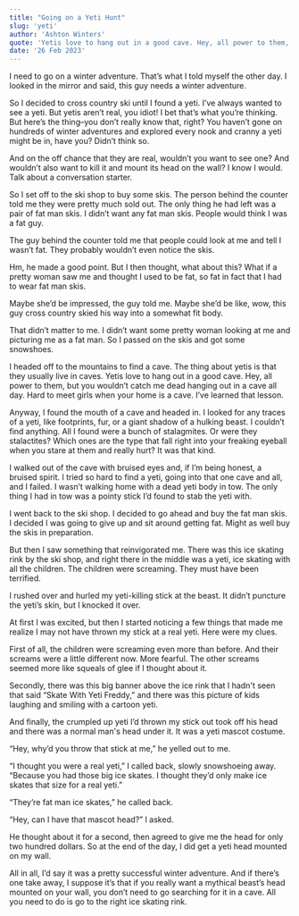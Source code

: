 ```yaml
---
title: "Going on a Yeti Hunt"
slug: 'yeti'
author: 'Ashton Winters'
quote: 'Yetis love to hang out in a good cave. Hey, all power to them, but you wouldn’t catch me dead hanging out in a cave all day. Hard to meet girls when your home is a cave. I’ve learned that lesson.'
date: '26 Feb 2023'
---
```


I need to go on a winter adventure. That’s what I told myself the other day. I looked in the mirror and said, this guy needs a winter adventure.

So I decided to cross country ski until I found a yeti. I’ve always wanted to see a yeti. But yetis aren’t real, you idiot! I bet that’s what you’re thinking. But here’s the thing–you don’t really know that, right? You haven’t gone on hundreds of winter adventures and explored every nook and cranny a yeti might be in, have you? Didn’t think so.

And on the off chance that they are real, wouldn’t you want to see one? And wouldn’t also want to kill it and mount its head on the wall? I know I would. Talk about a conversation starter.

So I set off to the ski shop to buy some skis. The person behind the counter told me they were pretty much sold out. The only thing he had left was a pair of fat man skis. I didn’t want any fat man skis. People would think I was a fat guy.

The guy behind the counter told me that people could look at me and tell I wasn’t fat. They probably wouldn’t even notice the skis.

Hm, he made a good point. But I then thought, what about this? What if a pretty woman saw me and thought I used to be fat, so fat in fact that I had to wear fat man skis.

Maybe she’d be impressed, the guy told me. Maybe she’d be like, wow, this guy cross country skied his way into a somewhat fit body.

That didn’t matter to me. I didn’t want some pretty woman looking at me and picturing me as a fat man. So I passed on the skis and got some snowshoes.

I headed off to the mountains to find a cave. The thing about yetis is that they usually live in caves. Yetis love to hang out in a good cave. Hey, all power to them, but you wouldn’t catch me dead hanging out in a cave all day. Hard to meet girls when your home is a cave. I’ve learned that lesson.

Anyway, I found the mouth of a cave and headed in. I looked for any traces of a yeti, like footprints, fur, or a giant shadow of a hulking beast. I couldn’t find anything. All I found were a bunch of stalagmites. Or were they stalactites? Which ones are the type that fall right into your freaking eyeball when you stare at them and really hurt? It was that kind.

I walked out of the cave with bruised eyes and, if I’m being honest, a bruised spirit. I tried so hard to find a yeti, going into that one cave and all, and I failed. I wasn’t walking home with a dead yeti body in tow. The only thing I had in tow was a pointy stick I’d found to stab the yeti with.

I went back to the ski shop. I decided to go ahead and buy the fat man skis. I decided I was going to give up and sit around getting fat. Might as well buy the skis in preparation.

But then I saw something that reinvigorated me. There was this ice skating rink by the ski shop, and right there in the middle was a yeti, ice skating with all the children. The children were screaming. They must have been terrified.

I rushed over and hurled my yeti-killing stick at the beast. It didn’t puncture the yeti’s skin, but I knocked it over.

At first I was excited, but then I started noticing a few things that made me realize I may not have thrown my stick at a real yeti. Here were my clues.

First of all, the children were screaming even more than before. And their screams were a little different now. More fearful. The other screams seemed more like squeals of glee if I thought about it.
 
Secondly, there was this big banner above the ice rink that I hadn't seen that said “Skate With Yeti Freddy,” and there was this picture of kids laughing and smiling with a cartoon yeti.

And finally, the crumpled up yeti I’d thrown my stick out took off his head and there was a normal man's head under it. It was a yeti mascot costume.

“Hey, why’d you throw that stick at me,” he yelled out to me.

“I thought you were a real yeti,” I called back, slowly snowshoeing away. “Because you had those big ice skates. I thought they’d only make ice skates that size for a real yeti.”

“They’re fat man ice skates,” he called back.

“Hey, can I have that mascot head?” I asked.

He thought about it for a second, then agreed to give me the head for only two hundred dollars. So at the end of the day, I did get a yeti head mounted on my wall.

All in all, I’d say it was a pretty successful winter adventure. And if there’s one take away, I suppose it’s that if you really want a mythical beast’s head mounted on your wall, you don’t need to go searching for it in a cave. All you need to do is go to the right ice skating rink.
